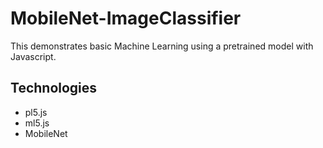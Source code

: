 # MobileNet-ImageClassifier
This demonstrates  basic Machine Learning using a pretrained model with Javascript.

## Technologies
- pl5.js
- ml5.js
- MobileNet

